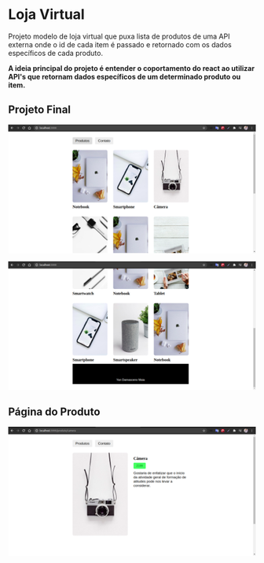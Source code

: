 <h1><b>Loja Virtual</b></h1>

<p>Projeto modelo de loja virtual que puxa lista de produtos de uma API externa onde o id de cada item é passado e retornado com os dados específicos de cada produto.</p>

<b>A ideia principal do projeto é entender o coportamento do react ao utilizar API's que retornam dados específicos de um determinado produto ou item.</b>

<h2>Projeto Final</h2>

![](.github/Page-01.png)

![](.github/Page-02.png)

<h2>Página do Produto</h2>

![](.github/Page-03.png)